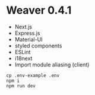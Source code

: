 # Weaver 0.4.1
 
- Next.js
- Express.js
- Material-UI
- styled components
- ESLint
- i18next
- Import module aliasing (client)

```
cp .env-example .env
npm i 
npm run dev
```
